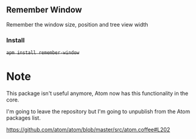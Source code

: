 ## Remember Window

Remember the window size, position and tree view width

### Install

<strike>`apm install remember-window`</strike>

# Note

This package isn't useful anymore, Atom now has this functionality in the core.

I'm going to leave the repository but I'm going to unpublish from the Atom packages list.

https://github.com/atom/atom/blob/master/src/atom.coffee#L202